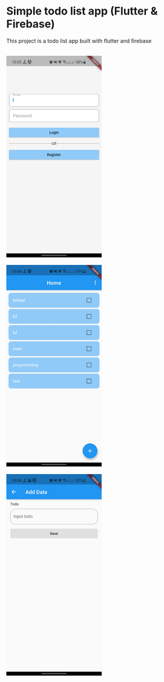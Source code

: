 # Simple todo list app (Flutter & Firebase)

This project is a todo list app built with flutter and firebase
<br><br>

<img src="https://github.com/heathscliff334/simple_todo_firebase/blob/master/screenshot/screenshot_1.jpg" width="50%"></img>
<br><br>
<img src="https://github.com/heathscliff334/simple_todo_firebase/blob/master/screenshot/screenshot_2.jpg" width="50%"></img>
<br><br>
<img src="https://github.com/heathscliff334/simple_todo_firebase/blob/master/screenshot/screenshot_3.jpg" width="50%"></img>

